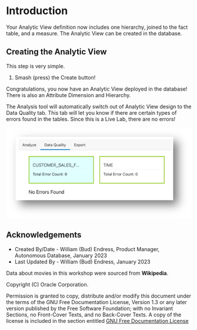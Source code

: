 # Introduction

Your Analytic View definition now includes one hierarchy, joined to the fact table, and a measure. The Analytic View can be created in the database.

## Creating the Analytic View

This step is very simple.

1. Smash (press) the Create button!

Congratulations, you now have an Analytic View deployed in the database! There is also an Attribute Dimension and Hierarchy.

The Analysis tool will automatically switch out of Analytic View design to the Data Quality tab.  This tab will let you know if there are certain types of errors found in the tables.  Since this is a Live Lab, there are no errors!

![Data Quality Tab](images/10-data-quality-tab-1.png)

## Acknowledgements

- Created By/Date - William (Bud) Endress, Product Manager, Autonomous Database, January 2023
- Last Updated By - William (Bud) Endress, January 2023

Data about movies in this workshop were sourced from **Wikipedia**.

Copyright (C)  Oracle Corporation.

Permission is granted to copy, distribute and/or modify this document
under the terms of the GNU Free Documentation License, Version 1.3
or any later version published by the Free Software Foundation;
with no Invariant Sections, no Front-Cover Texts, and no Back-Cover Texts.
A copy of the license is included in the section entitled [GNU Free Documentation License](files/gnu-free-documentation-license.txt)

